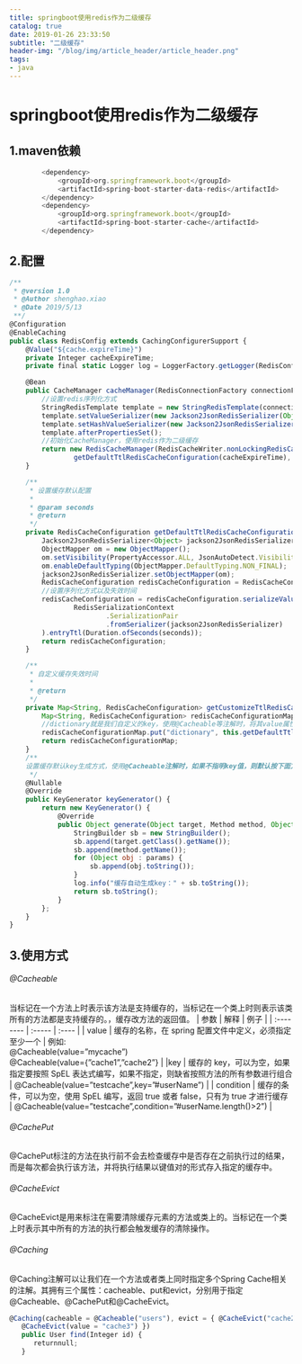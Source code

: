 ```yaml
---
title: springboot使用redis作为二级缓存
catalog: true
date: 2019-01-26 23:33:50
subtitle: "二级缓存"
header-img: "/blog/img/article_header/article_header.png"
tags:
- java
---
```

# springboot使用redis作为二级缓存
## 1.maven依赖
```javascript
        <dependency>
            <groupId>org.springframework.boot</groupId>
            <artifactId>spring-boot-starter-data-redis</artifactId>
        </dependency>
        <dependency>
            <groupId>org.springframework.boot</groupId>
            <artifactId>spring-boot-starter-cache</artifactId>
        </dependency>
```
## 2.配置
```javascript
/**
 * @version 1.0
 * @Author shenghao.xiao
 * @Date 2019/5/13
 **/
@Configuration
@EnableCaching
public class RedisConfig extends CachingConfigurerSupport {
    @Value("${cache.expireTime}")
    private Integer cacheExpireTime;
    private final static Logger log = LoggerFactory.getLogger(RedisConfig.class);

    @Bean
    public CacheManager cacheManager(RedisConnectionFactory connectionFactory) {
        //设置redis序列化方式
        StringRedisTemplate template = new StringRedisTemplate(connectionFactory);
        template.setValueSerializer(new Jackson2JsonRedisSerializer(Object.class));
        template.setHashValueSerializer(new Jackson2JsonRedisSerializer(Object.class));
        template.afterPropertiesSet();
        //初始化CacheManager，使用redis作为二级缓存
        return new RedisCacheManager(RedisCacheWriter.nonLockingRedisCacheWriter(connectionFactory),
                getDefaultTtlRedisCacheConfiguration(cacheExpireTime), getCustomizeTtlRedisCacheConfigurationMap());
    }

    /**
     * 设置缓存默认配置
     *
     * @param seconds
     * @return
     */
    private RedisCacheConfiguration getDefaultTtlRedisCacheConfiguration(Integer seconds) {
        Jackson2JsonRedisSerializer<Object> jackson2JsonRedisSerializer = new Jackson2JsonRedisSerializer<>(Object.class);
        ObjectMapper om = new ObjectMapper();
        om.setVisibility(PropertyAccessor.ALL, JsonAutoDetect.Visibility.ANY);
        om.enableDefaultTyping(ObjectMapper.DefaultTyping.NON_FINAL);
        jackson2JsonRedisSerializer.setObjectMapper(om);
        RedisCacheConfiguration redisCacheConfiguration = RedisCacheConfiguration.defaultCacheConfig();
        //设置序列化方式以及失效时间
        redisCacheConfiguration = redisCacheConfiguration.serializeValuesWith(
                RedisSerializationContext
                        .SerializationPair
                        .fromSerializer(jackson2JsonRedisSerializer)
        ).entryTtl(Duration.ofSeconds(seconds));
        return redisCacheConfiguration;
    }

    /**
     * 自定义缓存失效时间
     *
     * @return
     */
    private Map<String, RedisCacheConfiguration> getCustomizeTtlRedisCacheConfigurationMap() {
        Map<String, RedisCacheConfiguration> redisCacheConfigurationMap = new HashMap<>();
        //dictionary就是我们自定义的key，使用@Cacheable等注解时，将其value属性设置为dictionary，那么这个dictionary的缓存失效时间就是这里我们自定义的失效时间（cacheExpireTime）
        redisCacheConfigurationMap.put("dictionary", this.getDefaultTtlRedisCacheConfiguration(cacheExpireTime));
        return redisCacheConfigurationMap;
    }
	/**
	设置缓存默认key生成方式，使用@Cacheable注解时，如果不指明key值，则默认按下面方式生成key
	 */
    @Nullable
    @Override
    public KeyGenerator keyGenerator() {
        return new KeyGenerator() {
            @Override
            public Object generate(Object target, Method method, Object... params) {
                StringBuilder sb = new StringBuilder();
                sb.append(target.getClass().getName());
                sb.append(method.getName());
                for (Object obj : params) {
                    sb.append(obj.toString());
                }
                log.info("缓存自动生成key：" + sb.toString());
                return sb.toString();
            }
        };
    }
}

```
## 3.使用方式
###### @Cacheable
当标记在一个方法上时表示该方法是支持缓存的，当标记在一个类上时则表示该类所有的方法都是支持缓存的。，缓存改方法的返回值。
| 参数        | 解释   |  例子  |
| :--------   | :----- | :----  |
| value      | 缓存的名称，在 spring 配置文件中定义，必须指定至少一个   |   例如:<br />@Cacheable(value=”mycache”)<br />@Cacheable(value={”cache1”,”cache2”}     |
|key        |   缓存的 key，可以为空，如果指定要按照 SpEL 表达式编写，如果不指定，则缺省按照方法的所有参数进行组合   |   @Cacheable(value=”testcache”,key=”#userName”)   |
| condition        |    缓存的条件，可以为空，使用 SpEL 编写，返回 true 或者 false，只有为 true 才进行缓存    |  @Cacheable(value=”testcache”,condition=”#userName.length()>2”)  |

###### @CachePut
@CachePut标注的方法在执行前不会去检查缓存中是否存在之前执行过的结果，而是每次都会执行该方法，并将执行结果以键值对的形式存入指定的缓存中。


###### @CacheEvict
@CacheEvict是用来标注在需要清除缓存元素的方法或类上的。当标记在一个类上时表示其中所有的方法的执行都会触发缓存的清除操作。
###### @Caching
@Caching注解可以让我们在一个方法或者类上同时指定多个Spring Cache相关的注解。其拥有三个属性：cacheable、put和evict，分别用于指定@Cacheable、@CachePut和@CacheEvict。
```javascript
@Caching(cacheable = @Cacheable("users"), evict = { @CacheEvict("cache2"),
   @CacheEvict(value = "cache3") })
   public User find(Integer id) {
      returnnull;
   }
   ```

